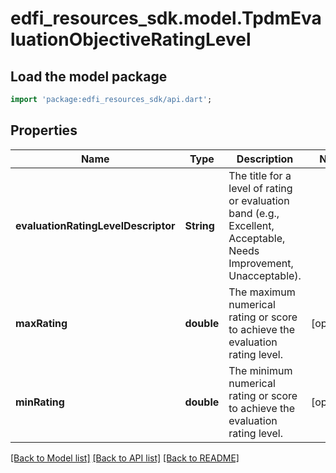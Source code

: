 # edfi_resources_sdk.model.TpdmEvaluationObjectiveRatingLevel

## Load the model package
```dart
import 'package:edfi_resources_sdk/api.dart';
```

## Properties
Name | Type | Description | Notes
------------ | ------------- | ------------- | -------------
**evaluationRatingLevelDescriptor** | **String** | The title for a level of rating or evaluation band (e.g., Excellent, Acceptable, Needs Improvement, Unacceptable). | 
**maxRating** | **double** | The maximum numerical rating or score to achieve the evaluation rating level. | [optional] 
**minRating** | **double** | The minimum numerical rating or score to achieve the evaluation rating level. | [optional] 

[[Back to Model list]](../README.md#documentation-for-models) [[Back to API list]](../README.md#documentation-for-api-endpoints) [[Back to README]](../README.md)



